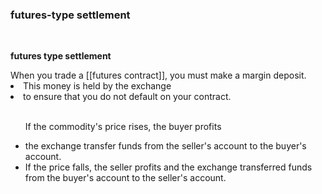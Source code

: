 ### futures-type settlement
<br>

<p><b>futures type settlement</b></p>
When you trade a [[futures contract]], you must make a margin deposit.<br>
<li>This money is held by the exchange</li>
<li>to ensure that you do not default on your contract.</li><br>
<ul>
<p>If the commodity's price rises, the buyer profits</p>
<li>the exchange transfer funds from the seller's account to the buyer's account.</li>
<li>If the price falls, the seller profits and the exchange transferred funds from the buyer's account to the seller's account.</li>
</ul>